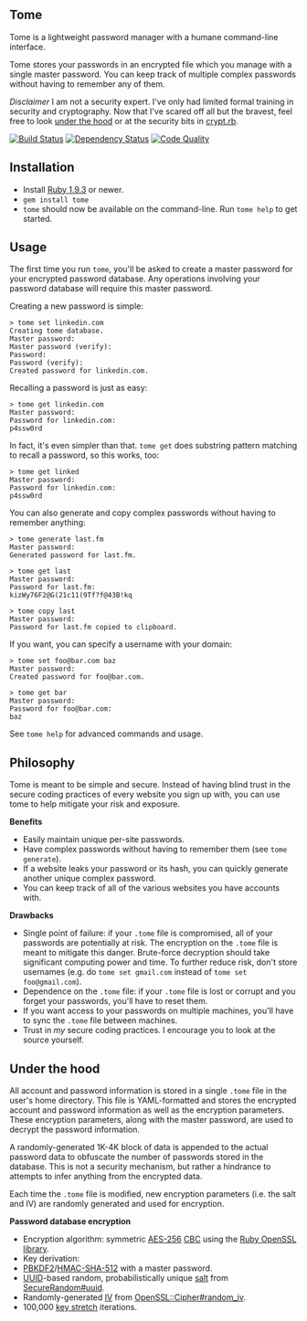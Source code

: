 ## Tome

Tome is a lightweight password manager with a humane command-line interface.

Tome stores your passwords in an encrypted file which you manage with a single master password.
You can keep track of multiple complex passwords without having to remember any of them.

*Disclaimer* I am not a security expert. I've only had limited formal training in security and cryptography.
Now that I've scared off all but the bravest, feel free to look [under the hood](#under-the-hood) or
at the security bits in [crypt.rb](https://github.com/schmich/tome/blob/master/lib/tome/crypt.rb).

[![Build Status](https://secure.travis-ci.org/schmich/tome.png)](http://travis-ci.org/schmich/tome)
[![Dependency Status](https://gemnasium.com/schmich/tome.png)](http://gemnasium.com/schmich/tome)
[![Code Quality](https://codeclimate.com/badge.png)](https://codeclimate.com/github/schmich/tome)

## Installation

* Install [Ruby 1.9.3](http://www.ruby-lang.org/en/downloads/) or newer.
* `gem install tome`
* `tome` should now be available on the command-line. Run `tome help` to get started.

## Usage

The first time you run `tome`, you'll be asked to create a master password for your encrypted password database.
Any operations involving your password database will require this master password.

Creating a new password is simple:

    > tome set linkedin.com
    Creating tome database.
    Master password:
    Master password (verify):
    Password:
    Password (verify):
    Created password for linkedin.com.

Recalling a password is just as easy:

    > tome get linkedin.com
    Master password:
    Password for linkedin.com:
    p4ssw0rd
    
In fact, it's even simpler than that. `tome get` does substring pattern matching to recall a password,
so this works, too:

    > tome get linked
    Master password:
    Password for linkedin.com:
    p4ssw0rd

You can also generate and copy complex passwords without having to remember anything:

    > tome generate last.fm
    Master password:
    Generated password for last.fm.

    > tome get last
    Master password:
    Password for last.fm:
    kizWy76F2@G(21c11(9Tf?f@43B!kq

    > tome copy last
    Master password:
    Password for last.fm copied to clipboard.
    
If you want, you can specify a username with your domain:

    > tome set foo@bar.com baz
    Master password:
    Created password for foo@bar.com.
    
    > tome get bar
    Master password:
    Password for foo@bar.com:
    baz
    
See `tome help` for advanced commands and usage.

## Philosophy

Tome is meant to be simple and secure. Instead of having blind trust in the secure coding practices
of every website you sign up with, you can use tome to help mitigate your risk and exposure.

**Benefits**
* Easily maintain unique per-site passwords.
* Have complex passwords without having to remember them (see `tome generate`).
* If a website leaks your password or its hash, you can quickly generate another unique complex password.
* You can keep track of all of the various websites you have accounts with.

**Drawbacks**
* Single point of failure: if your `.tome` file is compromised, all of your passwords are potentially at risk.
  The encryption on the `.tome` file is meant to mitigate this danger. Brute-force decryption should take significant
  computing power and time. To further reduce risk, don't store usernames (e.g. do `tome set gmail.com` instead of `tome set foo@gmail.com`).
* Dependence on the `.tome` file: if your `.tome` file is lost or corrupt and you forget your passwords, you'll have to reset them.
* If you want access to your passwords on multiple machines, you'll have to sync the `.tome` file between machines.
* Trust in *my* secure coding practices. I encourage you to look at the source yourself.

## Under the hood

All account and password information is stored in a single `.tome` file in the user's home directory. This file is
YAML-formatted and stores the encrypted account and password information as well as the encryption parameters.
These encryption parameters, along with the master password, are used to decrypt the password information.

A randomly-generated 1K-4K block of data is appended to the actual password data to obfuscate the number of passwords
stored in the database. This is not a security mechanism, but rather a hindrance to attempts to infer
anything from the encrypted data.

Each time the `.tome` file is modified, new encryption parameters (i.e. the salt and IV) are randomly generated
and used for encryption.

**Password database encryption**
* Encryption algorithm: symmetric [AES-256](http://en.wikipedia.org/wiki/Advanced_Encryption_Standard)
  [CBC](http://en.wikipedia.org/wiki/Block_cipher_modes_of_operation#Cipher-block_chaining_.28CBC.29)
  using the [Ruby OpenSSL library](http://www.ruby-doc.org/stdlib-1.9.3/libdoc/openssl/rdoc/index.html).
* Key derivation:
 * [PBKDF2](http://en.wikipedia.org/wiki/PBKDF2)/[HMAC-SHA-512](http://en.wikipedia.org/wiki/SHA-2) with a master password.
 * [UUID](http://en.wikipedia.org/wiki/UUID)-based random, probabilistically unique [salt](http://en.wikipedia.org/wiki/Salt_%28cryptography%29)
   from [SecureRandom#uuid](http://www.ruby-doc.org/stdlib-1.9.3/libdoc/securerandom/rdoc/SecureRandom.html#method-c-uuid).
 * Randomly-generated [IV](http://en.wikipedia.org/wiki/Initialization_vector) from [OpenSSL::Cipher#random_iv](http://www.ruby-doc.org/stdlib-1.9.3/libdoc/openssl/rdoc/OpenSSL/Cipher.html#method-i-random_iv).
 * 100,000 [key stretch](http://en.wikipedia.org/wiki/Key_stretching) iterations.
